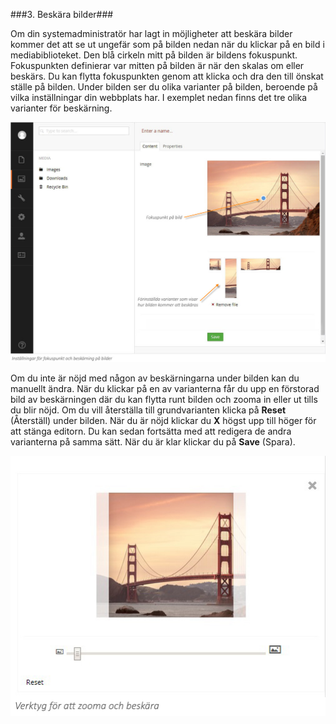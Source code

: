 ###3. Beskära bilder###

Om din systemadministratör har lagt in möjligheter att beskära bilder kommer det att se ut ungefär som på bilden nedan när du klickar på en bild i mediabiblioteket. Den blå cirkeln mitt på bilden är bildens fokuspunkt. Fokuspunkten definierar var mitten på bilden är när den skalas om eller beskärs. Du kan flytta fokuspunkten genom att klicka och dra den till önskat ställe på bilden. Under bilden ser du olika varianter på bilden, beroende på vilka inställningar din webbplats har. I exemplet nedan finns det tre olika varianter för beskärning.


![Section5.3b.jpg](images/Section5.3b.jpg)


Om du inte är nöjd med någon av beskärningarna under bilden kan du manuellt ändra. När du klickar på en av varianterna får du upp en förstorad bild av beskärningen där du kan flytta runt bilden och zooma in eller ut tills du blir nöjd. Om du vill återställa till grundvarianten klicka på **Reset** (Återställ) under bilden. När du är nöjd klickar du **X** högst upp till höger för att stänga editorn. Du kan sedan fortsätta med att redigera de andra varianterna på samma sätt. När du är klar klickar du på **Save** (Spara).


![zoom-crop.jpg](images/zoom-crop.jpg)